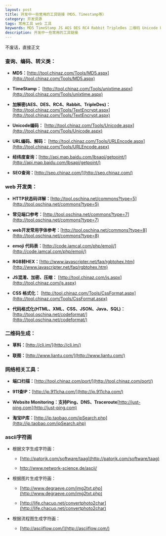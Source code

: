 ```yaml
---
layout: post
title: 开发中一些常用的工具链接（MD5、Timestamp等）
category: 开发资源
tags: 常用工具 web 工具
keywords: MD5 TimeStamp JS AES DES RC4 Rabbit TripleDes 二维码 Unicode URLEncode  
description: 开发中一些常用的工具链接
---
```

不废话，直接正文

### 查询、编码、转义类：

- **MD5：**[http://tool.chinaz.com/Tools/MD5.aspx](http://tool.chinaz.com/Tools/MD5.aspx)

- **TimeStamp：** [http://tool.chinaz.com/Tools/unixtime.aspx](http://tool.chinaz.com/Tools/unixtime.aspx) 

- **加解密(AES、DES、RC4、Rabbit、TripleDes)：** [http://tool.chinaz.com/Tools/TextEncrypt.aspx](http://tool.chinaz.com/Tools/TextEncrypt.aspx) 

- **Unicode编码：** [http://tool.chinaz.com/Tools/Unicode.aspx](http://tool.chinaz.com/Tools/Unicode.aspx) 

- **URL编码、解码：** [http://tool.chinaz.com/Tools/URLEncode.aspx](http://tool.chinaz.com/Tools/URLEncode.aspx) 

- **经纬度查询：**[http://api.map.baidu.com/lbsapi/getpoint/](http://api.map.baidu.com/lbsapi/getpoint/) 

- **SEO查询：**[http://seo.chinaz.com/](http://seo.chinaz.com/)

### web 开发类：

- **HTTP状态码详解：**[http://tool.oschina.net/commons?type=5](http://tool.oschina.net/commons?type=5)

- **常见端口参考：**[http://tool.oschina.net/commons?type=7](http://tool.oschina.net/commons?type=7)

- **web开发常用字体参考：**[http://tool.oschina.net/commons?type=8](http://tool.oschina.net/commons?type=8)

- **emoji 代码表：**[http://code.iamcal.com/php/emoji/](http://code.iamcal.com/php/emoji/)
     
- **RGB转HEX：**[http://www.javascripter.net/faq/rgbtohex.htm](http://www.javascripter.net/faq/rgbtohex.htm)   

- **JS混淆、加密、压缩：** [http://tool.chinaz.com/js.aspx](http://tool.chinaz.com/js.aspx) 

- **CSS 格式化：** [http://tool.chinaz.com/Tools/CssFormat.aspx](http://tool.chinaz.com/Tools/CssFormat.aspx) 

- **代码格式化(HTML、XML、CSS、JSON、Java、SQL)：**[http://tool.oschina.net/codeformat/](http://tool.oschina.net/codeformat/)

### 二维码生成：

- **草料：**[http://cli.im/](http://cli.im/) 

- **联图：**[http://www.liantu.com/](http://www.liantu.com/)

### 网络相关工具：

- **端口扫描：**[http://tool.chinaz.com/port/](http://tool.chinaz.com/port/) 

- **911查IP：**[http://ip.911cha.com/](http://ip.911cha.com/)  
 
- **Website Monitoring：支持Ping、DNS、Traceroute**[http://just-ping.com](http://just-ping.com)

- **淘宝IP库：**[http://ip.taobao.com/ipSearch.php](http://ip.taobao.com/ipSearch.php)

### ascii字符画

- 根据文字生成字符画：

  - [http://patorjk.com/software/taag](http://patorjk.com/software/taag)

  - [http://www.network-science.de/ascii/
](http://www.network-science.de/ascii/
)

- 根据图片生成字符画：

  - [http://www.degraeve.com/img2txt.php](http://www.degraeve.com/img2txt.php)
  
  - [http://life.chacuo.net/convertphoto2char](http://life.chacuo.net/convertphoto2char) 

- 根据流程图生成字符画：
  
  - [http://asciiflow.com/](http://asciiflow.com/)




